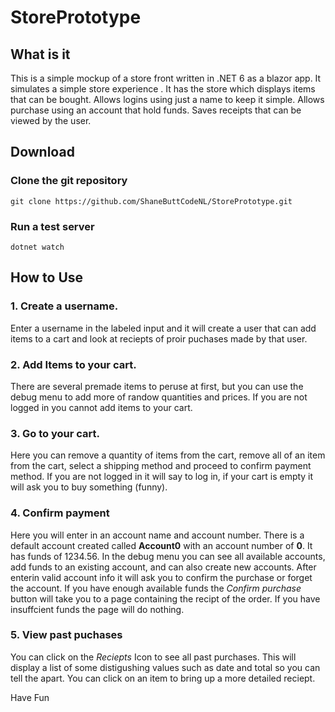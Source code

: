 # StorePrototype

## What is it

This is a simple mockup of a store front written in .NET 6 as a blazor app. It simulates a simple store experience . It has the store which displays items that can be bought. Allows logins using just a name to keep it simple. Allows purchase using an account that hold funds. Saves receipts that can be viewed by the user.

## Download

### Clone the git repository

`git clone https://github.com/ShaneButtCodeNL/StorePrototype.git`

### Run a test server

`dotnet watch`

## How to Use

### 1. Create a username.

Enter a username in the labeled input and it will create a user that can add items to a cart and look at reciepts of proir puchases made by that user.

### 2. Add Items to your cart.

There are several premade items to peruse at first, but you can use the debug menu to add more of randow quantities and prices. If you are not logged in you cannot add items to your cart.

### 3. Go to your cart.

Here you can remove a quantity of items from the cart, remove all of an item from the cart, select a shipping method and proceed to confirm payment method. If you are not logged in it will say to log in, if your cart is empty it will ask you to buy something (funny).

### 4. Confirm payment

Here you will enter in an account name and account number. There is a default account created called **Account0** with an account number of **0**. It has funds of 1234.56. In the debug menu you can see all available accounts, add funds to an existing account, and can also create new accounts. After enterin valid account info it will ask you to confirm the purchase or forget the account. If you have enough available funds the _Confirm purchase_ button will take you to a page containing the recipt of the order. If you have insuffcient funds the page will do nothing.

### 5. View past puchases

You can click on the _Reciepts_ Icon to see all past purchases. This will display a list of some distigushing values such as date and total so you can tell the apart. You can click on an item to bring up a more detailed reciept.

Have Fun
